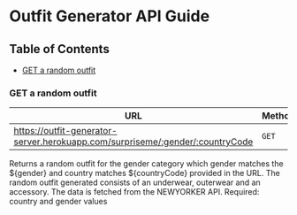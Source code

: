 # Outfit Generator API Guide

## Table of Contents

- [GET a random outfit](http://localhost:8000/surpriseme)

### GET a random outfit

| URL                                                                           | Method |
| ----------------------------------------------------------------------------- | ------ |
| https://outfit-generator-server.herokuapp.com/surpriseme/:gender/:countryCode | `GET`  |

Returns a random outfit for the gender category which gender matches the ${gender} and country matches ${countryCode} provided in the URL. 
The random outfit generated  consists of an underwear, outerwear and an accessory. The data is fetched from the NEWYORKER API.
Required: country and gender values
